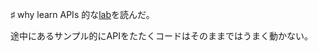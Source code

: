 ♯ why learn APIs
的な[lab](https://developer.cisco.com/learning/lab/03-python-02-coding-and-apis-jp/step/1)を読んだ。

途中にあるサンプル的にAPIをたたくコードはそのままではうまく動かない。
